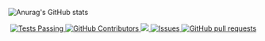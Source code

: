 ![Anurag's GitHub stats](https://github-readme-stats.vercel.app/api?username=thygasantos&show_icons=true&theme=aura&count_private=true)

<p align="center">
    <a href="https://github.com/anuraghazra/github-readme-stats/actions">
      <img alt="Tests Passing" src="https://github.com/anuraghazra/github-readme-stats/workflows/Test/badge.svg" />
    </a>
    <a href="https://github.com/thygasantos/thygasantos/graphs/contributors">
      <img alt="GitHub Contributors" src="https://img.shields.io/github/contributors/thygasantos/thygasantos" />
    </a>
    <a href="https://codecov.io/gh/anuraghazra/github-readme-stats">
      <img src="https://codecov.io/gh/anuraghazra/github-readme-stats/branch/master/graph/badge.svg" />
    </a>
    <a href="https://github.com/thygasantos/thygasantos/issues">
      <img alt="Issues" src="https://img.shields.io/github/issues/thygasantos/thygasantos?color=0088ff" />
    </a>
    <a href="https://github.com/thygasantos/thygasantos/pulls">
      <img alt="GitHub pull requests" src="https://img.shields.io/github/issues-pr/thygasantos/thygasantos?color=0088ff" />
    </a>
    <br />
    <br />

<!--
**thygasantos/thygasantos** is a ✨ _special_ ✨ repository because its `README.md` (this file) appears on your GitHub profile.

Here are some ideas to get you started:

- 🔭 I’m currently working on ...
- 🌱 I’m currently learning ...
- 👯 I’m looking to collaborate on ...
- 🤔 I’m looking for help with ...
- 💬 Ask me about ...
- 📫 How to reach me: ...
- 😄 Pronouns: ...
- ⚡ Fun fact: ...
-->
